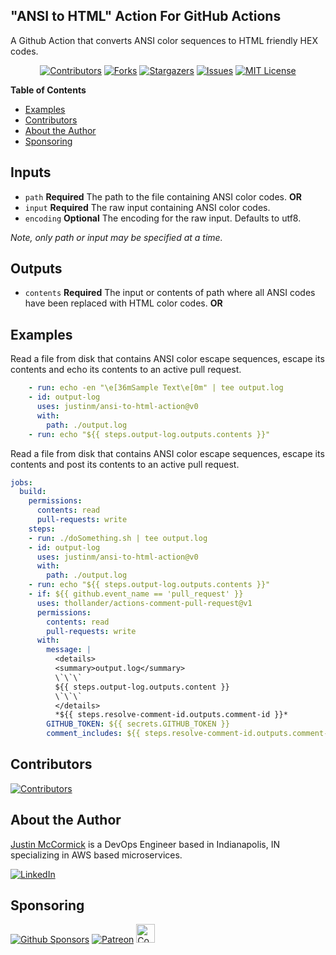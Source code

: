 ## "ANSI to HTML" Action For GitHub Actions

A Github Action that converts ANSI color sequences to HTML friendly HEX codes. 

<div style="text-align: center;">

[![Contributors][contributors-shield]][contributors-url]
[![Forks][forks-shield]][forks-url]
[![Stargazers][stars-shield]][stars-url]
[![Issues][issues-shield]][issues-url]
[![MIT License][license-shield]][license-url]

</div>

**Table of Contents**

<!-- toc -->

- [Examples](#examples)
- [Contributors](#contributors)
- [About the Author](#about-the-author)
- [Sponsoring](#sponsoring)

<!-- tocstop -->


## Inputs

* `path` **Required** The path to the file containing ANSI color codes. **OR**
* `input` **Required** The raw input containing ANSI color codes.
* `encoding` **Optional** The encoding for the raw input. Defaults to utf8.

*Note, only path or input may be specified at a time.*

## Outputs

* `contents` **Required** The input or contents of path where all ANSI codes have been replaced with HTML color codes. **OR**

## Examples

Read a file from disk that contains ANSI color escape sequences, escape its contents and echo its contents to an active pull request.

```yaml
    - run: echo -en "\e[36mSample Text\e[0m" | tee output.log
    - id: output-log
      uses: justinm/ansi-to-html-action@v0
      with:
        path: ./output.log
    - run: echo "${{ steps.output-log.outputs.contents }}"
```

Read a file from disk that contains ANSI color escape sequences, escape its contents and post its contents to an active pull request.

```yaml
jobs:
  build:
    permissions:
      contents: read
      pull-requests: write
    steps:
    - run: ./doSomething.sh | tee output.log
    - id: output-log
      uses: justinm/ansi-to-html-action@v0
      with:
        path: ./output.log
    - run: echo "${{ steps.output-log.outputs.contents }}"
    - if: ${{ github.event_name == 'pull_request' }}
      uses: thollander/actions-comment-pull-request@v1
      permissions:
        contents: read
        pull-requests: write
      with:
        message: |
          <details>
          <summary>output.log</summary>
          \`\`\`
          ${{ steps.output-log.outputs.content }}
          \`\`\`
          </details>
          *${{ steps.resolve-comment-id.outputs.comment-id }}*
        GITHUB_TOKEN: ${{ secrets.GITHUB_TOKEN }}
        comment_includes: ${{ steps.resolve-comment-id.outputs.comment-id }}
```

## Contributors

[![Contributors][contributors-avatars]][contributors-url]

## About the Author

[Justin McCormick](https://justinmccormick.com) is a DevOps Engineer based in Indianapolis, IN specializing in AWS based microservices.

[![LinkedIn][linkedin-shield]][linkedin-url]

## Sponsoring

[![Github Sponsors][sponsors-shield]][sponsors-url]
[![Patreon][patreon-shield]][patreon-url]
[<img src="https://www.buymeacoffee.com/assets/img/custom_images/orange_img.png" alt="Contributors" height="30" />][sponsors-url]


[contributors-avatars]: https://contrib.rocks/image?repo=justinm/ansi-to-html-action
[contributors-shield]: https://img.shields.io/github/contributors/justinm/ansi-to-html-action.svg?style=for-the-badge
[contributors-url]: https://github.com/justinm/ansi-to-html-action/graphs/contributors
[forks-shield]: https://img.shields.io/github/forks/justinm/ansi-to-html-action.svg?style=for-the-badge
[forks-url]: https://github.com/justinm/ansi-to-html-action/network/members
[stars-shield]: https://img.shields.io/github/stars/justinm/ansi-to-html-action.svg?style=for-the-badge
[stars-url]: https://github.com/justinm/ansi-to-html-action/stargazers
[issues-shield]: https://img.shields.io/github/issues/justinm/ansi-to-html-action.svg?style=for-the-badge
[issues-url]: https://github.com/justinm/ansi-to-html-action/issues
[license-shield]: https://img.shields.io/github/license/justinm/ansi-to-html-action.svg?style=for-the-badge
[license-url]: https://github.com/justinm/ansi-to-html-action/blob/master/LICENSE.md
[buymeacoffee-url]: https://www.buymeacoffee.com/justinmccormick
[buymeacoffee-shield]: https://www.buymeacoffee.com/assets/img/custom_images/orange_img.png
[sponsors-url]: https://github.com/sponsors/justinm
[sponsors-shield]: https://img.shields.io/github/sponsors/justinm?style=for-the-badge&logo=appveyor
[patreon-url]: https://patreon.com/justinmccormick
[patreon-shield]: https://img.shields.io/endpoint.svg?url=https%3A%2F%2Fshieldsio-patreon.vercel.app%2Fapi%3Fusername%justinmccormick%26type%3Dpatrons&style=for-the-badge&logo=patreon&label=Patreon
[linkedin-shield]: https://img.shields.io/badge/LinkedIn-0077B5?style=for-the-badge&logo=linkedin&logoColor=white
[linkedin-url]: https://www.linkedin.com/in/justinlmccormick/